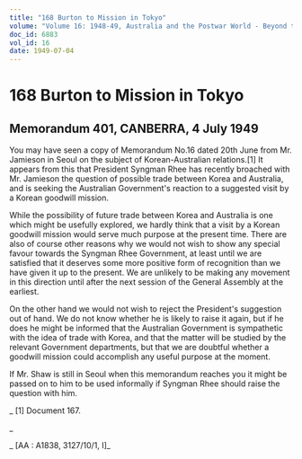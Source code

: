 ```yaml
---
title: "168 Burton to Mission in Tokyo"
volume: "Volume 16: 1948-49, Australia and the Postwar World - Beyond the Region"
doc_id: 6883
vol_id: 16
date: 1949-07-04
---
```


# 168 Burton to Mission in Tokyo

## Memorandum 401, CANBERRA, 4 July 1949

You may have seen a copy of Memorandum No.16 dated 20th June from Mr. Jamieson in Seoul on the subject of Korean-Australian relations.[1] It appears from this that President Syngman Rhee has recently broached with Mr. Jamieson the question of possible trade between Korea and Australia, and is seeking the Australian Government's reaction to a suggested visit by a Korean goodwill mission.

While the possibility of future trade between Korea and Australia is one which might be usefully explored, we hardly think that a visit by a Korean goodwill mission would serve much purpose at the present time. There are also of course other reasons why we would not wish to show any special favour towards the Syngman Rhee Government, at least until we are satisfied that it deserves some more positive form of recognition than we have given it up to the present. We are unlikely to be making any movement in this direction until after the next session of the General Assembly at the earliest.

On the other hand we would not wish to reject the President's suggestion out of hand. We do not know whether he is likely to raise it again, but if he does he might be informed that the Australian Government is sympathetic with the idea of trade with Korea, and that the matter will be studied by the relevant Government departments, but that we are doubtful whether a goodwill mission could accomplish any useful purpose at the moment.

If Mr. Shaw is still in Seoul when this memorandum reaches you it might be passed on to him to be used informally if Syngman Rhee should raise the question with him.

_ [1] Document 167.

_

_ [AA : A1838, 3127/10/1, I]_
